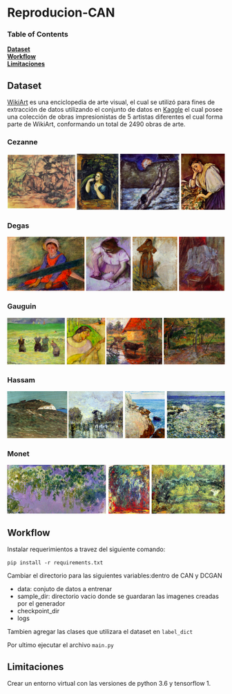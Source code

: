 # Reproducion-CAN

### Table of Contents
**[Dataset](#dataset)**<br>
**[Workflow](#workflow)**<br>
**[Limitaciones](#limitaciones)**<br>


## Dataset

[WikiArt](https://www.wikiart.org/es) es una enciclopedia de arte visual, el cual se utilizó para fines de extracción de datos utilizando el conjunto de datos en [Kaggle](https://www.kaggle.com/delayedkarma/impressionist-classifier-data) el cual posee una colección de obras impresionistas de 5 artistas diferentes el cual forma parte de WikiArt, conformando un total de 2490 obras de arte.

### Cezanne
![cez](img/cez.png)

### Degas
![deg](img/deg.png)

### Gauguin
![gau](img/gau.png)

### Hassam
![has](img/has.png)

### Monet
![mon](img/mon.png)

## Workflow

Instalar requerimientos a travez del siguiente comando:

```
pip install -r requirements.txt
```

Cambiar el directorio para las siguientes variables:dentro de CAN y DCGAN

* data: conjuto de datos a entrenar
* sample_dir: directorio vacio donde se guardaran las imagenes creadas por el generador
* checkpoint_dir
* logs

Tambien agregar las clases que utilizara el dataset en `label_dict`

Por ultimo ejecutar el archivo `main.py`

## Limitaciones

Crear un entorno virtual con las versiones de python 3.6 y tensorflow  1.